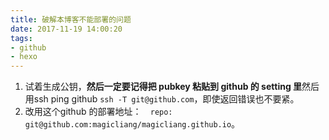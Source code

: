 ```yaml
---
title: 破解本博客不能部署的问题
date: 2017-11-19 14:00:20
tags:
- github
- hexo
---
```


1. 试着生成公钥，**然后一定要记得把 pubkey 粘贴到 github 的 setting 里**然后用ssh ping github `ssh -T git@github.com`，即使返回错误也不要紧。
2. 改用这个github 的部署地址：`  repo: git@github.com:magicliang/magicliang.github.io`。